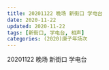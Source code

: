 ```yaml
---
title: 20201122 晚场 新街口 学电台 
date: 2020-11-22
updated: 2020-11-22
tags: [新街口, 学电台, 相声] 
categories: (2020)庚子年场次
---
```

20201122 晚场 新街口 学电台 
